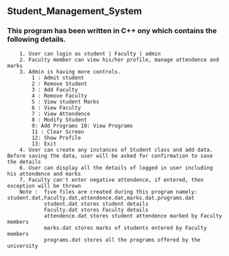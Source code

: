 ## Student_Management_System
### This program has been written in C++ ony which contains the following details.

		1. User can login as student | Faculty | admin
		2. Faculty member can view his/her profile, manage attendence and marks
		3. Admin is having more controls. 
			1 : Admit student	
			2 : Remove Student	
			3 : Add Faculty	
			4 : Remove Faculty
			5 : View student Marks	
			6 : View Faculty	
			7 : View Attendence
			8 : Modify Student	
			9: Add Programs 10: View Programs
			11 : Clear Screen    
			12: Show Profile	
			13: Exit
		4. User can create any instances of Student class and add data. Before saving the data, user will be asked for confirmation to save the details
		6. User can display all the details of logged in user including his attendence and marks
		7. Faculty can't enter negative attendence, if entered, then exception will be thrown
		Note :  five files are created during this program namely: student.dat,Faculty.dat,attendence.dat,marks.dat.programs.dat
				student.dat stores student details
				Faculty.dat stores Faculty details
				attendence.dat stores student attendence marked by Faculty members
				marks.dat stores marks of students entered by Faculty members
				programs.dat stores all the programs offered by the university
